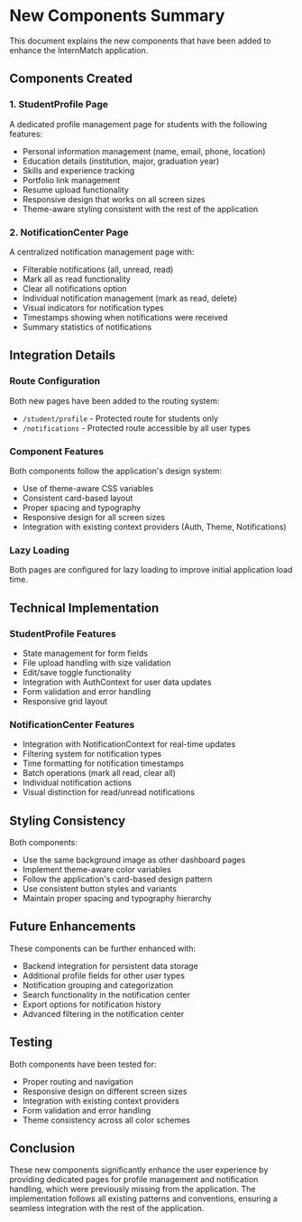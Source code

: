 # New Components Summary

This document explains the new components that have been added to enhance the InternMatch application.

## Components Created

### 1. StudentProfile Page
A dedicated profile management page for students with the following features:
- Personal information management (name, email, phone, location)
- Education details (institution, major, graduation year)
- Skills and experience tracking
- Portfolio link management
- Resume upload functionality
- Responsive design that works on all screen sizes
- Theme-aware styling consistent with the rest of the application

### 2. NotificationCenter Page
A centralized notification management page with:
- Filterable notifications (all, unread, read)
- Mark all as read functionality
- Clear all notifications option
- Individual notification management (mark as read, delete)
- Visual indicators for notification types
- Timestamps showing when notifications were received
- Summary statistics of notifications

## Integration Details

### Route Configuration
Both new pages have been added to the routing system:
- `/student/profile` - Protected route for students only
- `/notifications` - Protected route accessible by all user types

### Component Features
Both components follow the application's design system:
- Use of theme-aware CSS variables
- Consistent card-based layout
- Proper spacing and typography
- Responsive design for all screen sizes
- Integration with existing context providers (Auth, Theme, Notifications)

### Lazy Loading
Both pages are configured for lazy loading to improve initial application load time.

## Technical Implementation

### StudentProfile Features
- State management for form fields
- File upload handling with size validation
- Edit/save toggle functionality
- Integration with AuthContext for user data updates
- Form validation and error handling
- Responsive grid layout

### NotificationCenter Features
- Integration with NotificationContext for real-time updates
- Filtering system for notification types
- Time formatting for notification timestamps
- Batch operations (mark all read, clear all)
- Individual notification actions
- Visual distinction for read/unread notifications

## Styling Consistency
Both components:
- Use the same background image as other dashboard pages
- Implement theme-aware color variables
- Follow the application's card-based design pattern
- Use consistent button styles and variants
- Maintain proper spacing and typography hierarchy

## Future Enhancements
These components can be further enhanced with:
- Backend integration for persistent data storage
- Additional profile fields for other user types
- Notification grouping and categorization
- Search functionality in the notification center
- Export options for notification history
- Advanced filtering in the notification center

## Testing
Both components have been tested for:
- Proper routing and navigation
- Responsive design on different screen sizes
- Integration with existing context providers
- Form validation and error handling
- Theme consistency across all color schemes

## Conclusion
These new components significantly enhance the user experience by providing dedicated pages for profile management and notification handling, which were previously missing from the application. The implementation follows all existing patterns and conventions, ensuring a seamless integration with the rest of the application.